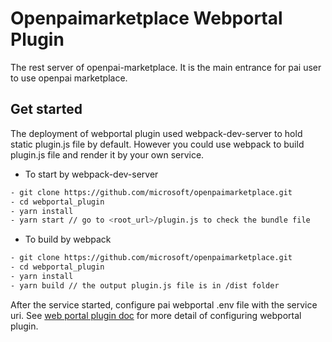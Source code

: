 # Openpaimarketplace Webportal Plugin

The rest server of openpai-marketplace. It is the main entrance for pai user to use openpai marketplace.

## Get started

The deployment of webportal plugin used webpack-dev-server to hold static plugin.js file by default. However you could use webpack to build plugin.js file and render it by your own service.

- To start by webpack-dev-server

```sh
- git clone https://github.com/microsoft/openpaimarketplace.git
- cd webportal_plugin
- yarn install
- yarn start // go to <root_url>/plugin.js to check the bundle file
```

- To build by webpack

```sh
- git clone https://github.com/microsoft/openpaimarketplace.git
- cd webportal_plugin
- yarn install
- yarn build // the output plugin.js file is in /dist folder
```

After the service started, configure pai webportal .env file with the service uri. See [web portal plugin doc](https://github.com/microsoft/pai/blob/master/docs/webportal/PLUGINS.md) for more detail of configuring webportal plugin.
